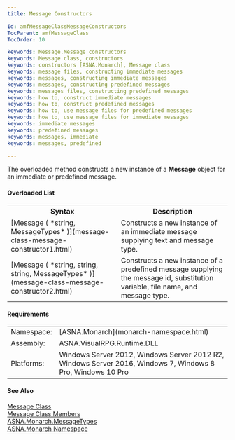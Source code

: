 ```yaml
---
title: Message Constructors

Id: amfMessageClassMessageConstructors
TocParent: amfMessageClass
TocOrder: 10

keywords: Message.Message constructors
keywords: Message class, constructors
keywords: constructors [ASNA.Monarch], Message class
keywords: message files, constructing immediate messages
keywords: messages, constructing immediate messages
keywords: messages, constructing predefined messages
keywords: messages files, constructing predefined messages
keywords: how to, construct immediate messages
keywords: how to, construct predefined messages
keywords: how to, use message files for predefined messages
keywords: how to, use message files for immediate messages
keywords: immediate messages
keywords: predefined messages
keywords: messages, immediate
keywords: messages, predefined

---
```


The overloaded method constructs a new instance of a **Message** object for an immediate or predefined message.

#### Overloaded List
<table class="mytable" cellspacing="0" cellpadding="4" width="90%">
          <colgroup>
            <col width="50%" />
            <col width="50%" />
          </colgroup>
          <tr>
            <th>Syntax</th>
            <th>Description</th>
          </tr>
          <tr>
            <td>[Message ( *string, MessageTypes* )](message-class-message-constructor1.html)
            </td>
            <td>Constructs a new instance of
          an immediate message supplying text and message
          type.</td>
          </tr>
          <tr>
            <td>[Message ( *string, string, string, MessageTypes* )](message-class-message-constructor2.html)
            </td>
            <td>Constructs a new instance of
          a predefined message supplying the message id,
          substitution variable, file name, and message type.</td>
          </tr>
</table>

<!-- start -->

#### Requirements
<table class="dttable" cellspacing="0" cellpadding="4" width="60%">
           <colgroup>
            <col width="15%" style="font-weight:bold" />
            <col width="85%" />
          </colgroup>
          <tr>
            <td>Namespace:</td>
            <td>[ASNA.Monarch](monarch-namespace.html)</td>
          </tr>
          <tr>
            <td>Assembly:</td>
            <td>ASNA.VisualRPG.Runtime.DLL</td>
          </tr>
         <tr>
            <td>Platforms:</td>
            <td> Windows Server 2012, Windows Server 2012 R2, Windows Server 2016, Windows 7, Windows 8 Pro, Windows 10 Pro</td>
         </tr>
</table>

<!-- end -->

#### See Also
[Message Class](message-class.html)<br />[Message Class Members](message-class-members.html)<br />[ ASNA.Monarch.MessageTypes](messa-ge-types-enumeration.html)<br />[ASNA.Monarch Namespace](monarch-namespace.html)
